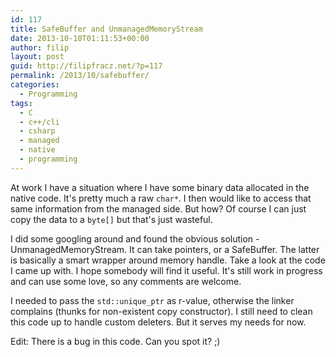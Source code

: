 ```yaml
---
id: 117
title: SafeBuffer and UnmanagedMemoryStream
date: 2013-10-10T01:11:53+00:00
author: filip
layout: post
guid: http://filipfracz.net/?p=117
permalink: /2013/10/safebuffer/
categories:
  - Programming
tags:
  - C
  - c++/cli
  - csharp
  - managed
  - native
  - programming
---
```

At work I have a situation where I have some binary data allocated in the native code. It's pretty much a raw `char*`. I then would like to access that same information from the managed side. But how? Of course I can just copy the data to a `byte[]` but that's just wasteful.

I did some googling around and found the obvious solution - UnmanagedMemoryStream. It can take pointers, or a SafeBuffer. The latter is basically a smart wrapper around memory handle. Take a look at the code I came up with. I hope somebody will find it useful. It's still work in progress and can use some love, so any comments are welcome.

<script src="https://gist.github.com/itsff/6818217.js"></script>

I needed to pass the `std::unique_ptr` as r-value, otherwise the linker complains (thunks for non-existent copy constructor). I still need to clean this code up to handle custom deleters. But it serves my needs for now.

Edit: There is a bug in this code. Can you spot it? ;)